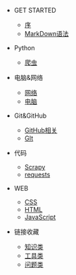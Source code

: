 - GET STARTED
  - [序](README.md)
  - [MarkDown语法](MD_LANG.md)

- Python
  - [爬虫](python/spider.md)

- 电脑&网络
  - [网络](pc&net/internet.md)
  - [电脑](pc&net/Windows.md)

- Git&GitHub
  - [GitHub相关](Git&GitHub/GitHub)
  - [GIt](Git&GitHub/Git)

- 代码
  - [Scrapy](Code/Scrapy.md)
  - [requests](Code/requests.md)

- WEB
  - [CSS](web/css.md)
  - [HTML](web/html.md)
  - [JavaScript](web/javascript.md)

- 链接收藏
  - [知识类](url/knowledge.md)
  - [工具类](url/tool.md)
  - [问题类](url/problem.md)

